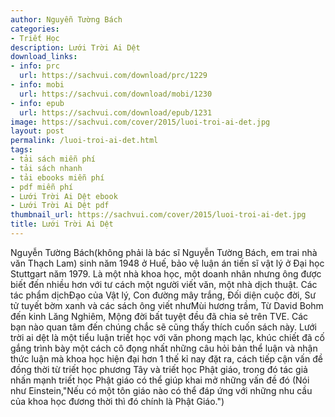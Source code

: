 ```yaml
---
author: Nguyễn Tường Bách
categories:
- Triết Học
description: Lưới Trời Ai Dệt
download_links:
- info: prc
  url: https://sachvui.com/download/prc/1229
- info: mobi
  url: https://sachvui.com/download/mobi/1230
- info: epub
  url: https://sachvui.com/download/epub/1231
image: https://sachvui.com/cover/2015/luoi-troi-ai-det.jpg
layout: post
permalink: /luoi-troi-ai-det.html
tags:
- tải sách miễn phí
- tải sách nhanh
- tải ebooks miễn phí
- pdf miễn phí
- Lưới Trời Ai Dệt ebook
- Lưới Trời Ai Dệt pdf
thumbnail_url: https://sachvui.com/cover/2015/luoi-troi-ai-det.jpg
title: Lưới Trời Ai Dệt
---
```


 <div class="item-desc text-justify"> Nguyễn Tường Bách(không phải là bác sĩ Nguyễn Tường Bách, em trai nhà văn Thạch Lam) sinh năm 1948 ở Huế, bảo vệ luận án tiến sĩ vật lý ở Đại học Stuttgart năm 1979. Là một nhà khoa học, một doanh nhân nhưng ông được biết đến nhiều hơn với tư cách một người viết văn, một nhà dịch thuật. Các tác phẩm dịchĐạo của Vật lý, Con đường mây trắng, Đối diện cuộc đời, Sư tử tuyết bờm xanh và các sách ông viết nhưMùi hương trầm, Từ David Bohm đến kinh Lăng Nghiêm, Mộng đời bất tuyệt đều đã chia sẻ trên TVE. Các bạn nào quan tâm đến chúng chắc sẽ cũng thấy thích cuốn sách này. Lưới trời ai dệt là một tiểu luận triết học với văn phong mạch lạc, khúc chiết đã cố gắng trình bày một cách cô đọng nhất những câu hỏi bản thể luận và nhận thức luận mà khoa học hiện đại hơn 1 thế kỉ nay đặt ra, cách tiếp cận vấn đề đồng thời từ triết học phương Tây và triết học Phật giáo, trong đó tác giả nhấn mạnh triết học Phật giáo có thể giúp khai mở những vấn đề đó (Nói như Einstein,"Nếu có một tôn giáo nào có thể đáp ứng với những nhu cầu của khoa học đương thời thì đó chính là Phật Giáo.") </div>
